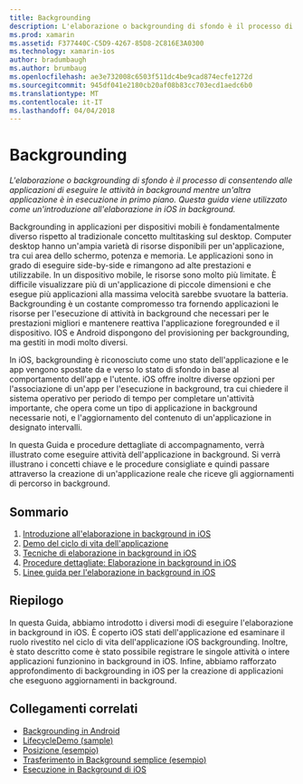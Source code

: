 ```yaml
---
title: Backgrounding
description: L'elaborazione o backgrounding di sfondo è il processo di consentendo alle applicazioni di eseguire le attività in background mentre un'altra applicazione è in esecuzione in primo piano. Questa guida viene utilizzato come un'introduzione all'elaborazione in iOS in background.
ms.prod: xamarin
ms.assetid: F377440C-C5D9-4267-85D8-2C816E3A0300
ms.technology: xamarin-ios
author: bradumbaugh
ms.author: brumbaug
ms.openlocfilehash: ae3e732008c6503f511dc4be9cad874ecfe1272d
ms.sourcegitcommit: 945df041e2180cb20af08b83cc703ecd1aedc6b0
ms.translationtype: MT
ms.contentlocale: it-IT
ms.lasthandoff: 04/04/2018
---
```

# <a name="backgrounding"></a>Backgrounding

_L'elaborazione o backgrounding di sfondo è il processo di consentendo alle applicazioni di eseguire le attività in background mentre un'altra applicazione è in esecuzione in primo piano. Questa guida viene utilizzato come un'introduzione all'elaborazione in iOS in background._

Backgrounding in applicazioni per dispositivi mobili è fondamentalmente diverso rispetto al tradizionale concetto multitasking sul desktop. Computer desktop hanno un'ampia varietà di risorse disponibili per un'applicazione, tra cui area dello schermo, potenza e memoria. Le applicazioni sono in grado di eseguire side-by-side e rimangono ad alte prestazioni e utilizzabile. In un dispositivo mobile, le risorse sono molto più limitate. È difficile visualizzare più di un'applicazione di piccole dimensioni e che esegue più applicazioni alla massima velocità sarebbe svuotare la batteria. Backgrounding è un costante compromesso tra fornendo applicazioni le risorse per l'esecuzione di attività in background che necessari per le prestazioni migliori e mantenere reattiva l'applicazione foregrounded e il dispositivo. IOS e Android dispongono del provisioning per backgrounding, ma gestiti in modi molto diversi.

In iOS, backgrounding è riconosciuto come uno stato dell'applicazione e le app vengono spostate da e verso lo stato di sfondo in base al comportamento dell'app e l'utente. iOS offre inoltre diverse opzioni per l'associazione di un'app per l'esecuzione in background, tra cui chiedere il sistema operativo per periodo di tempo per completare un'attività importante, che opera come un tipo di applicazione in background necessarie noti, e l'aggiornamento del contenuto di un'applicazione in designato intervalli.

In questa Guida e procedure dettagliate di accompagnamento, verrà illustrato come eseguire attività dell'applicazione in background. Si verrà illustrano i concetti chiave e le procedure consigliate e quindi passare attraverso la creazione di un'applicazione reale che riceve gli aggiornamenti di percorso in background.

## <a name="contents"></a>Sommario

1.  [Introduzione all'elaborazione in background in iOS](~/ios/app-fundamentals/backgrounding/introduction-to-backgrounding-in-ios.md)
1.  [Demo del ciclo di vita dell'applicazione](~/ios/app-fundamentals/backgrounding/application-lifecycle-demo.md)
1.  [Tecniche di elaborazione in background in iOS](~/ios/app-fundamentals/backgrounding/ios-backgrounding-techniques/index.md)
1.  [Procedure dettagliate: Elaborazione in background in iOS](~/ios/app-fundamentals/backgrounding/ios-backgrounding-walkthroughs/index.md)
1.  [Linee guida per l'elaborazione in background in iOS](~/ios/app-fundamentals/backgrounding/ios-backgrounding-guidance.md)

## <a name="summary"></a>Riepilogo

In questa Guida, abbiamo introdotto i diversi modi di eseguire l'elaborazione in background in iOS. È coperto iOS stati dell'applicazione ed esaminare il ruolo rivestito nel ciclo di vita dell'applicazione iOS backgrounding. Inoltre, è stato descritto come è stato possibile registrare le singole attività o intere applicazioni funzionino in background in iOS. Infine, abbiamo rafforzato approfondimento di backgrounding in iOS per la creazione di applicazioni che eseguono aggiornamenti in background.



## <a name="related-links"></a>Collegamenti correlati

- [Backgrounding in Android](~/android/app-fundamentals/services/index.md)
- [LifecycleDemo (sample)](https://developer.xamarin.com/samples/monotouch/LifecycleDemo/)
- [Posizione (esempio)](https://developer.xamarin.com/samples/monotouch/Location/)
- [Trasferimento in Background semplice (esempio)](https://developer.xamarin.com/samples/monotouch/SimpleBackgroundTransfer/)
- [Esecuzione in Background di iOS](https://developer.apple.com/library/ios/documentation/iPhone/Conceptual/iPhoneOSProgrammingGuide/BackgroundExecution/BackgroundExecution.html)
